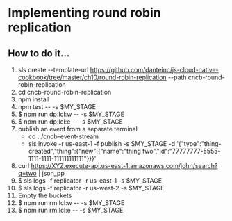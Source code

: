 # Implementing round robin replication

## How to do it...
1. sls create --template-url https://github.com/danteinc/js-cloud-native-cookbook/tree/master/ch10/round-robin-replication --path cncb-round-robin-replication
2. cd cncb-round-robin-replication
3. npm install
4. npm test -- -s $MY_STAGE
5. $ npm run dp:lcl:w -- -s $MY_STAGE
6. $ npm run dp:lcl:e -- -s $MY_STAGE
7. publish an event from a separate terminal
   * cd ../cncb-event-stream
   * sls invoke -r us-east-1 -f publish -s $MY_STAGE -d '{"type":"thing-created","thing":{"new":{"name":"thing two","id":"77777777-5555-1111-1111-111111111111"}}}'
8. curl https://XYZ.execute-api.us-east-1.amazonaws.com/john/search?q=two | json_pp
9. $ sls logs -f replicator -r us-east-1 -s $MY_STAGE
10. $ sls logs -f replicator -r us-west-2 -s $MY_STAGE
11. Empty the buckets
12. $ npm run rm:lcl:w -- -s $MY_STAGE
13. $ npm run rm:lcl:e -- -s $MY_STAGE
